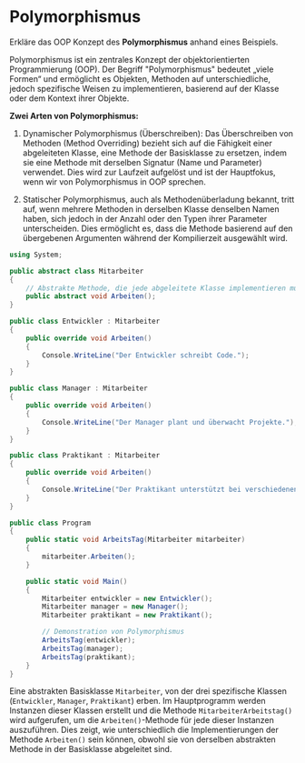 # Polymorphismus

Erkläre das OOP Konzept des **Polymorphismus** anhand eines Beispiels.


Polymorphismus ist ein zentrales Konzept der objektorientierten Programmierung (OOP). Der Begriff "Polymorphismus" bedeutet „viele Formen“ und ermöglicht es Objekten, Methoden auf unterschiedliche, jedoch spezifische Weisen zu implementieren, basierend auf der Klasse oder dem Kontext ihrer Objekte.

**Zwei Arten von Polymorphismus:**

1. Dynamischer Polymorphismus (Überschreiben):
Das Überschreiben von Methoden (Method Overriding) bezieht sich auf die Fähigkeit einer abgeleiteten Klasse, eine Methode der Basisklasse zu ersetzen, indem sie eine Methode mit derselben Signatur (Name und Parameter) verwendet. Dies wird zur Laufzeit aufgelöst und ist der Hauptfokus, wenn wir von Polymorphismus in OOP sprechen.



2. Statischer Polymorphismus, auch als Methodenüberladung bekannt, tritt auf, wenn mehrere Methoden in derselben Klasse denselben Namen haben, sich jedoch in der Anzahl oder den Typen ihrer Parameter unterscheiden. Dies ermöglicht es, dass die Methode basierend auf den übergebenen Argumenten während der Kompilierzeit ausgewählt wird. 

```csharp
using System;

public abstract class Mitarbeiter
{
    // Abstrakte Methode, die jede abgeleitete Klasse implementieren muss
    public abstract void Arbeiten();
}

public class Entwickler : Mitarbeiter
{
    public override void Arbeiten()
    {
        Console.WriteLine("Der Entwickler schreibt Code.");
    }
}

public class Manager : Mitarbeiter
{
    public override void Arbeiten()
    {
        Console.WriteLine("Der Manager plant und überwacht Projekte.");
    }
}

public class Praktikant : Mitarbeiter
{
    public override void Arbeiten()
    {
        Console.WriteLine("Der Praktikant unterstützt bei verschiedenen Aufgaben.");
    }
}

public class Program
{
    public static void ArbeitsTag(Mitarbeiter mitarbeiter)
    {
        mitarbeiter.Arbeiten();
    }

    public static void Main()
    {
        Mitarbeiter entwickler = new Entwickler();
        Mitarbeiter manager = new Manager();
        Mitarbeiter praktikant = new Praktikant();

        // Demonstration von Polymorphismus
        ArbeitsTag(entwickler);   
        ArbeitsTag(manager);      
        ArbeitsTag(praktikant);  
    }
}

```
Eine abstrakten Basisklasse `Mitarbeiter`, von der drei spezifische Klassen (`Entwickler`, `Manager`, `Praktikant`) erben. 
Im Hauptprogramm  werden Instanzen dieser Klassen erstellt und die Methode `MitarbeiterArbeitstag()` wird aufgerufen, um die `Arbeiten()`-Methode für jede dieser Instanzen auszuführen. Dies zeigt, wie unterschiedlich die Implementierungen der Methode `Arbeiten()` sein können, obwohl sie von derselben abstrakten Methode in der Basisklasse abgeleitet sind. 


